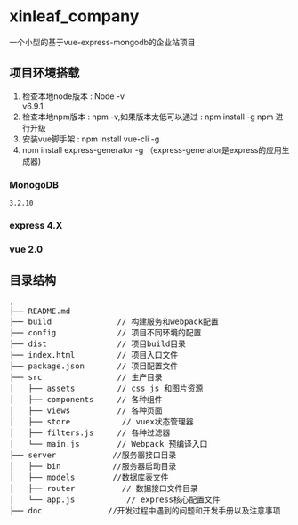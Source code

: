 # xinleaf_company
一个小型的基于vue-express-mongodb的企业站项目

## 项目环境搭载
 1. 检查本地node版本 : Node -v  
	v6.9.1  
 2. 检查本地npm版本 : npm -v,如果版本太低可以通过 : npm install -g npm 进行升级  
 3. 安装vue脚手架 : npm install vue-cli -g
 4. npm install express-generator -g （express-generator是express的应用生成器)

### MonogoDB  

	3.2.10
### express 4.X

### vue 2.0

## 目录结构
<pre>
.
├── README.md           
├── build              // 构建服务和webpack配置
├── config             // 项目不同环境的配置
├── dist               // 项目build目录
├── index.html         // 项目入口文件
├── package.json       // 项目配置文件
├── src                // 生产目录
│   ├── assets         // css js 和图片资源
│   ├── components     // 各种组件
│   ├── views          // 各种页面
│   ├── store           // vuex状态管理器
│   ├── filters.js     // 各种过滤器
│   └── main.js        // Webpack 预编译入口
├── server            //服务器接口目录
│   ├── bin           //服务器启动目录
│   ├── models        //数据库表文件
│   ├── router          // 数据接口文件目录
│   └── app.js           // express核心配置文件
├── doc              //开发过程中遇到的问题和开发手册以及注意事项 
</pre>
